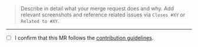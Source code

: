> Describe in detail what your merge request does and why. Add relevant
> screenshots and reference related issues via `Closes #XY` or `Related to #XY`.

---

- [ ] I confirm that this MR follows the [contribution guidelines](https://github.com/siemens/element/blob/main/CONTRIBUTING.md).
